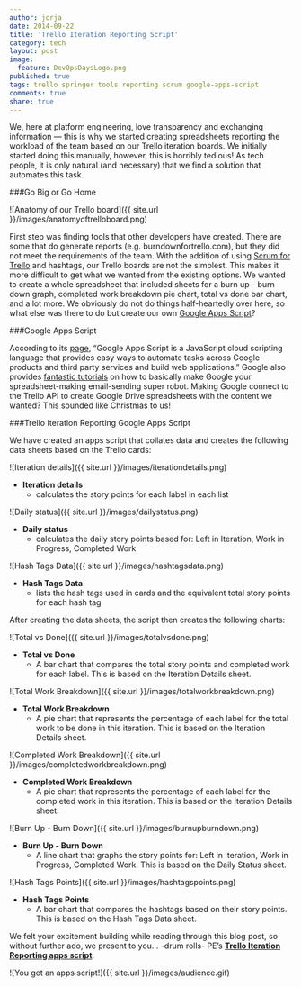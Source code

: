 ```yaml
---
author: jorja
date: 2014-09-22
title: 'Trello Iteration Reporting Script'
category: tech
layout: post
image:
  feature: DevOpsDaysLogo.png
published: true
tags: trello springer tools reporting scrum google-apps-script
comments: true
share: true
---
```

We, here at platform engineering, love transparency and exchanging information — this is why we started creating spreadsheets reporting the workload of the team based on our Trello iteration boards. We initially started doing this manually, however, this is horribly tedious! As tech people, it is only natural (and necessary) that we find a solution that automates this task.

###Go Big or Go Home

![Anatomy of our Trello board]({{ site.url }}/images/anatomyoftrelloboard.png)

First step was finding tools that other developers have created. There are some that do generate reports (e.g. burndownfortrello.com), but they did not meet the requirements of the team. With the addition of using [Scrum for Trello](http://scrumfortrello.com/) and hashtags, our Trello boards are not the simplest. This makes it more difficult to get what we wanted from the existing options. We wanted to create a whole spreadsheet that included sheets for a burn up - burn down graph, completed work breakdown pie chart, total vs done bar chart, and a lot more. We obviously do not do things half-heartedly over here, so what else was there to do but create our own [Google Apps Script](http://www.google.com/script/start/)?

###Google Apps Script

According to its [page](http://www.google.com/script/start/), “Google Apps Script is a JavaScript cloud scripting language that provides easy ways to automate tasks across Google products and third party services and build web applications.” Google also provides [fantastic tutorials](https://developers.google.com/apps-script/articles) on how to basically make Google your spreadsheet-making email-sending super robot. Making Google connect to the Trello API to create Google Drive spreadsheets with the content we wanted? This sounded like Christmas to us!

###Trello Iteration Reporting Google Apps Script

We have created an apps script that collates data and creates the following data sheets based on the Trello cards:

![Iteration details]({{ site.url }}/images/iterationdetails.png)

- **Iteration details**
  - calculates the story points for each label in each list

![Daily status]({{ site.url }}/images/dailystatus.png)

- **Daily status**
  - calculates the daily story points based for: Left in Iteration, Work in Progress, Completed Work

![Hash Tags Data]({{ site.url }}/images/hashtagsdata.png)

- **Hash Tags Data**
  - lists the hash tags used in cards and the equivalent total story points for each hash tag

After creating the data sheets, the script then creates the following charts:

![Total vs Done]({{ site.url }}/images/totalvsdone.png)

- **Total vs Done**
  - A bar chart that compares the total story points and completed work for each label. This is based on the Iteration Details sheet.

![Total Work Breakdown]({{ site.url }}/images/totalworkbreakdown.png)

- **Total Work Breakdown**
  - A pie chart that represents the percentage of each label for the total work to be done in this iteration. This is based on the Iteration Details sheet.

![Completed Work Breakdown]({{ site.url }}/images/completedworkbreakdown.png)

- **Completed Work Breakdown**
  - A pie chart that represents the percentage of each label for the completed work in this iteration. This is based on the Iteration Details sheet.

![Burn Up - Burn Down]({{ site.url }}/images/burnupburndown.png)

- **Burn Up - Burn Down**
  - A line chart that graphs the story points for: Left in Iteration, Work in Progress, Completed Work. This is based on the Daily Status sheet.

![Hash Tags Points]({{ site.url }}/images/hashtagspoints.png)

- **Hash Tags Points**
  - A bar chart that compares the hashtags based on their story points. This is based on the Hash Tags Data sheet.


We felt your excitement building while reading through this blog post, so without further ado, we present to you… -drum rolls- PE’s **[Trello Iteration Reporting apps script](https://github.com/SpringerPE/trello-iteration-reporting-apps-script)**.

![You get an apps script!]({{ site.url }}/images/audience.gif)



